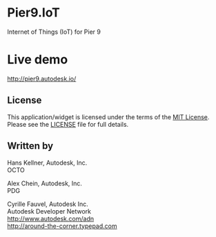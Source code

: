 # Pier9.IoT
Internet of Things (IoT) for Pier 9


# Live demo
http://pier9.autodesk.io/


## License

This application/widget is licensed under the terms of the [MIT License](http://opensource.org/licenses/MIT). Please see the [LICENSE](LICENSE) file for full details.


## Written by

Hans Kellner, Autodesk, Inc. <br />
OCTO <br />

Alex Chein, Autodesk, Inc. <br />
PDG <br />

Cyrille Fauvel, Autodesk Inc. <br />
Autodesk Developer Network <br />
http://www.autodesk.com/adn <br />
http://around-the-corner.typepad.com <br />

